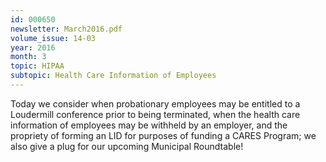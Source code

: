 ```yaml
---
id: 000650
newsletter: March2016.pdf
volume_issue: 14-03
year: 2016
month: 3
topic: HIPAA
subtopic: Health Care Information of Employees
---
```


Today we consider when probationary employees may be entitled to a Loudermill conference prior to being terminated, when the health care information of employees may be withheld by an employer, and the propriety of forming an LID for purposes of funding a CARES Program; we also give a plug for our upcoming Municipal Roundtable!